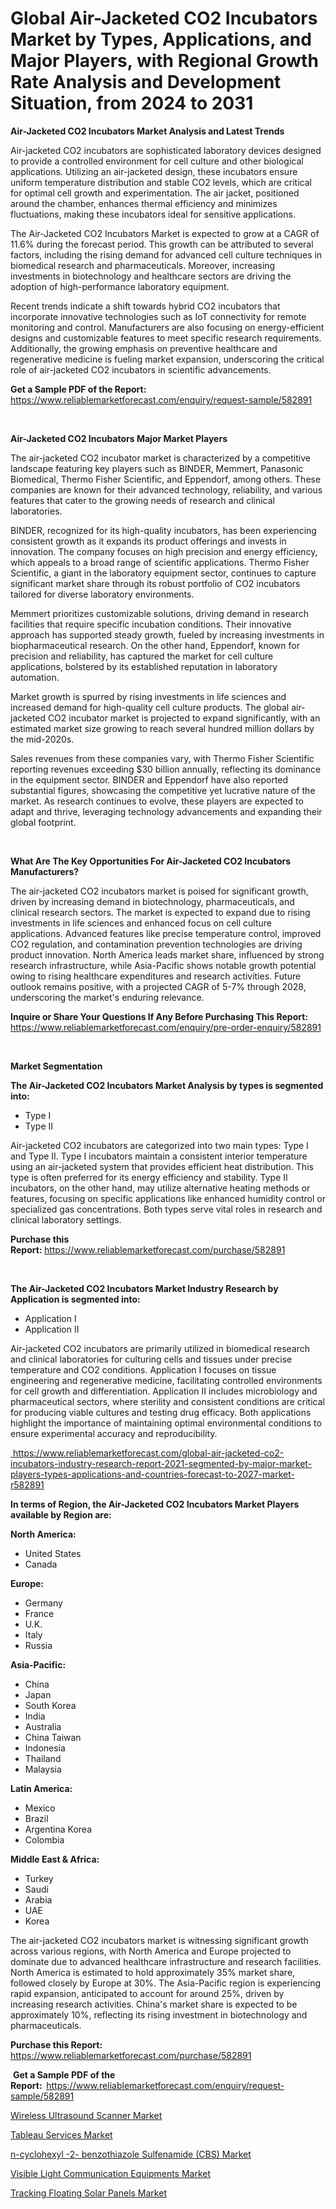 <p><h1>Global Air-Jacketed CO2 Incubators Market by Types, Applications, and Major Players, with Regional Growth Rate Analysis and Development Situation, from 2024 to 2031</h1></p><p><strong>Air-Jacketed CO2 Incubators Market Analysis and Latest Trends</strong></p>
<p><p>Air-jacketed CO2 incubators are sophisticated laboratory devices designed to provide a controlled environment for cell culture and other biological applications. Utilizing an air-jacketed design, these incubators ensure uniform temperature distribution and stable CO2 levels, which are critical for optimal cell growth and experimentation. The air jacket, positioned around the chamber, enhances thermal efficiency and minimizes fluctuations, making these incubators ideal for sensitive applications.</p><p>The Air-Jacketed CO2 Incubators Market is expected to grow at a CAGR of 11.6% during the forecast period. This growth can be attributed to several factors, including the rising demand for advanced cell culture techniques in biomedical research and pharmaceuticals. Moreover, increasing investments in biotechnology and healthcare sectors are driving the adoption of high-performance laboratory equipment.</p><p>Recent trends indicate a shift towards hybrid CO2 incubators that incorporate innovative technologies such as IoT connectivity for remote monitoring and control. Manufacturers are also focusing on energy-efficient designs and customizable features to meet specific research requirements. Additionally, the growing emphasis on preventive healthcare and regenerative medicine is fueling market expansion, underscoring the critical role of air-jacketed CO2 incubators in scientific advancements.</p></p>
<p><strong>Get a Sample PDF of the Report:&nbsp;</strong> <a href="https://www.reliablemarketforecast.com/enquiry/request-sample/582891?utm_campaign=1127&utm_medium=2&utm_source=Github&utm_content=ia&utm_term=03102024&utm_id=air-jacketed-co2-incubators">https://www.reliablemarketforecast.com/enquiry/request-sample/582891</a></p>
<p>&nbsp;</p>
<p><strong>Air-Jacketed CO2 Incubators Major Market Players</strong></p>
<p><p>The air-jacketed CO2 incubator market is characterized by a competitive landscape featuring key players such as BINDER, Memmert, Panasonic Biomedical, Thermo Fisher Scientific, and Eppendorf, among others. These companies are known for their advanced technology, reliability, and various features that cater to the growing needs of research and clinical laboratories.</p><p>BINDER, recognized for its high-quality incubators, has been experiencing consistent growth as it expands its product offerings and invests in innovation. The company focuses on high precision and energy efficiency, which appeals to a broad range of scientific applications. Thermo Fisher Scientific, a giant in the laboratory equipment sector, continues to capture significant market share through its robust portfolio of CO2 incubators tailored for diverse laboratory environments.</p><p>Memmert prioritizes customizable solutions, driving demand in research facilities that require specific incubation conditions. Their innovative approach has supported steady growth, fueled by increasing investments in biopharmaceutical research. On the other hand, Eppendorf, known for precision and reliability, has captured the market for cell culture applications, bolstered by its established reputation in laboratory automation.</p><p>Market growth is spurred by rising investments in life sciences and increased demand for high-quality cell culture products. The global air-jacketed CO2 incubator market is projected to expand significantly, with an estimated market size growing to reach several hundred million dollars by the mid-2020s.</p><p>Sales revenues from these companies vary, with Thermo Fisher Scientific reporting revenues exceeding $30 billion annually, reflecting its dominance in the equipment sector. BINDER and Eppendorf have also reported substantial figures, showcasing the competitive yet lucrative nature of the market. As research continues to evolve, these players are expected to adapt and thrive, leveraging technology advancements and expanding their global footprint.</p></p>
<p>&nbsp;</p>
<p><strong>What Are The Key Opportunities For Air-Jacketed CO2 Incubators Manufacturers?</strong></p>
<p><p>The air-jacketed CO2 incubators market is poised for significant growth, driven by increasing demand in biotechnology, pharmaceuticals, and clinical research sectors. The market is expected to expand due to rising investments in life sciences and enhanced focus on cell culture applications. Advanced features like precise temperature control, improved CO2 regulation, and contamination prevention technologies are driving product innovation. North America leads market share, influenced by strong research infrastructure, while Asia-Pacific shows notable growth potential owing to rising healthcare expenditures and research activities. Future outlook remains positive, with a projected CAGR of 5-7% through 2028, underscoring the market's enduring relevance.</p></p>
<p><strong>Inquire or Share Your Questions If Any Before Purchasing This Report:</strong> <a href="https://www.reliablemarketforecast.com/enquiry/pre-order-enquiry/582891?utm_campaign=1127&utm_medium=2&utm_source=Github&utm_content=ia&utm_term=03102024&utm_id=air-jacketed-co2-incubators">https://www.reliablemarketforecast.com/enquiry/pre-order-enquiry/582891</a></p>
<p>&nbsp;</p>
<p><strong>Market Segmentation</strong></p>
<p><strong>The Air-Jacketed CO2 Incubators Market Analysis by types is segmented into:</strong></p>
<p><ul><li>Type I</li><li>Type II</li></ul></p>
<p><p>Air-jacketed CO2 incubators are categorized into two main types: Type I and Type II. Type I incubators maintain a consistent interior temperature using an air-jacketed system that provides efficient heat distribution. This type is often preferred for its energy efficiency and stability. Type II incubators, on the other hand, may utilize alternative heating methods or features, focusing on specific applications like enhanced humidity control or specialized gas concentrations. Both types serve vital roles in research and clinical laboratory settings.</p></p>
<p><strong>Purchase this Report:&nbsp;</strong><a href="https://www.reliablemarketforecast.com/purchase/582891?utm_campaign=1127&utm_medium=2&utm_source=Github&utm_content=ia&utm_term=03102024&utm_id=air-jacketed-co2-incubators">https://www.reliablemarketforecast.com/purchase/582891</a></p>
<p>&nbsp;</p>
<p><strong>The Air-Jacketed CO2 Incubators Market Industry Research by Application is segmented into:</strong></p>
<p><ul><li>Application I</li><li>Application II</li></ul></p>
<p><p>Air-jacketed CO2 incubators are primarily utilized in biomedical research and clinical laboratories for culturing cells and tissues under precise temperature and CO2 conditions. Application I focuses on tissue engineering and regenerative medicine, facilitating controlled environments for cell growth and differentiation. Application II includes microbiology and pharmaceutical sectors, where sterility and consistent conditions are critical for producing viable cultures and testing drug efficacy. Both applications highlight the importance of maintaining optimal environmental conditions to ensure experimental accuracy and reproducibility.</p></p>
<p><a href="https://www.reliablemarketforecast.com/global-air-jacketed-co2-incubators-industry-research-report-2021-segmented-by-major-market-players-types-applications-and-countries-forecast-to-2027-market-r582891?utm_campaign=1127&utm_medium=2&utm_source=Github&utm_content=ia&utm_term=03102024&utm_id=air-jacketed-co2-incubators">&nbsp;https://www.reliablemarketforecast.com/global-air-jacketed-co2-incubators-industry-research-report-2021-segmented-by-major-market-players-types-applications-and-countries-forecast-to-2027-market-r582891</a></p>
<p><strong>In terms of Region, the Air-Jacketed CO2 Incubators Market Players available by Region are:</strong></p>
<p>
    <p> <strong> North America: </strong>
        <ul>
            <li>United States</li>
            <li>Canada</li>
        </ul>
        </p> 
    <p> <strong> Europe: </strong>
        <ul>
            <li>Germany</li>
            <li>France</li>
            <li>U.K.</li>
            <li>Italy</li>
            <li>Russia</li>
        </ul>
        </p> 
    <p> <strong> Asia-Pacific: </strong>
        <ul>
            <li>China</li>
            <li>Japan</li>
            <li>South Korea</li>
            <li>India</li>
            <li>Australia</li>
            <li>China Taiwan</li>
            <li>Indonesia</li>
            <li>Thailand</li>
            <li>Malaysia</li>
        </ul>
        </p> 
    <p> <strong> Latin America: </strong>
        <ul>
            <li>Mexico</li>
            <li>Brazil</li>
            <li>Argentina Korea</li>
            <li>Colombia</li>
        </ul>
        </p> 
    <p> <strong> Middle East & Africa: </strong>
        <ul>
            <li>Turkey</li>
            <li>Saudi</li>
            <li>Arabia</li>
            <li>UAE</li>
            <li>Korea</li>
        </ul>
    </p>
    </p>
<p><p>The air-jacketed CO2 incubators market is witnessing significant growth across various regions, with North America and Europe projected to dominate due to advanced healthcare infrastructure and research facilities. North America is estimated to hold approximately 35% market share, followed closely by Europe at 30%. The Asia-Pacific region is experiencing rapid expansion, anticipated to account for around 25%, driven by increasing research activities. China's market share is expected to be approximately 10%, reflecting its rising investment in biotechnology and pharmaceuticals.</p></p>
<p><strong>Purchase this Report: </strong><a href="https://www.reliablemarketforecast.com/purchase/582891?utm_campaign=1127&utm_medium=2&utm_source=Github&utm_content=ia&utm_term=03102024&utm_id=air-jacketed-co2-incubators">https://www.reliablemarketforecast.com/purchase/582891</a></p>
<p>&nbsp;<strong>Get a Sample PDF of the Report:&nbsp;&nbsp;</strong><a href="https://www.reliablemarketforecast.com/enquiry/request-sample/582891?utm_campaign=1127&utm_medium=2&utm_source=Github&utm_content=ia&utm_term=03102024&utm_id=air-jacketed-co2-incubators">https://www.reliablemarketforecast.com/enquiry/request-sample/582891</a></p>
<p><strong></strong></p>
<p><p><a href="https://github.com/AnamariaOsmani252/Market-Research-Report-List-1/blob/main/wireless-ultrasound-scanner-market.md?utm_campaign=1127&utm_medium=2&utm_source=Github&utm_content=ia&utm_term=03102024&utm_id=air-jacketed-co2-incubators">Wireless Ultrasound Scanner Market</a></p><p><a href="https://www.linkedin.com/pulse/comprehensive-look-product-type-consultingmaintenance-supportdata-jsl2f?utm_campaign=1127&utm_medium=2&utm_source=Github&utm_content=ia&utm_term=03102024&utm_id=air-jacketed-co2-incubators">Tableau Services Market</a></p><p><a href="https://github.com/allegrayx16ca/Market-Research-Report-List-1/blob/main/n-cyclohexyl-2-benzothiazole-sulfenamide-cbs-market.md?utm_campaign=1127&utm_medium=2&utm_source=Github&utm_content=ia&utm_term=03102024&utm_id=air-jacketed-co2-incubators">n-cyclohexyl -2- benzothiazole Sulfenamide (CBS) Market</a></p><p><a href="https://issuu.com/reportprime-2/docs/visible-light-communication-equipme_154f3b80cabb6b?utm_campaign=1127&utm_medium=2&utm_source=Github&utm_content=ia&utm_term=03102024&utm_id=air-jacketed-co2-incubators">Visible Light Communication Equipments Market</a></p><p><a href="https://issuu.com/reportprime-2/docs/tracking-floating-solar-panels-mark_e02187d63a62f4?utm_campaign=1127&utm_medium=2&utm_source=Github&utm_content=ia&utm_term=03102024&utm_id=air-jacketed-co2-incubators">Tracking Floating Solar Panels Market</a></p></p>